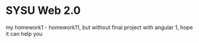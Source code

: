 # SYSU Web 2.0 

my homework1 - homework11, but without final project with angular 1, hope it can help you
